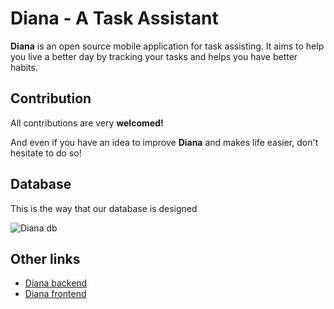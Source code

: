 # Diana - A Task Assistant

**Diana** is an open source mobile application for task assisting. It aims to help you live a better day by tracking your tasks and helps you have better habits.

## Contribution

All contributions are very **welcomed!**

And even if you have an idea to improve **Diana** and makes life easier, don't hesitate to do so!

## Database

This is the way that our database is designed

![Diana db](https://user-images.githubusercontent.com/75932114/105176817-d1bb3280-5b36-11eb-9b13-9a1704f3bf31.png)

## Other links

- [Diana backend](https://github.com/softshapeorg/diana-backend)
- [Diana frontend](https://github.com/softshapeorg/diana-frontend)
